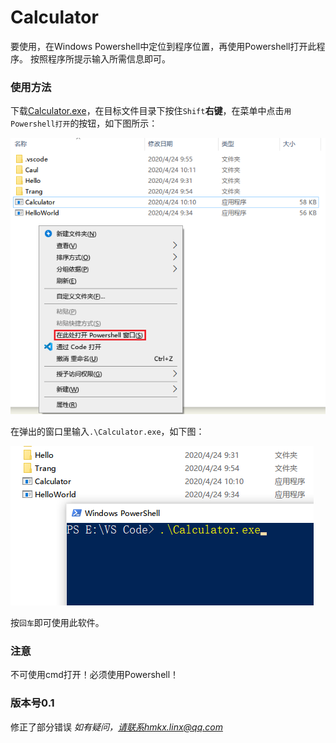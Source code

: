 # Calculator

要使用，在Windows Powershell中定位到程序位置，再使用Powershell打开此程序。
按照程序所提示输入所需信息即可。

### 使用方法
下载[Calculator.exe](https://github.com/SpongeMinecart/Calculator/raw/master/Calculator.exe)，在目标文件目录下按住`Shift`**右键**，在菜单中点击`用Powershell打开`的按钮，如下图所示：

![打开方式2](https://raw.githubusercontent.com/SpongeMinecart/Calculator/master/Pic/Click.png)

在弹出的窗口里输入`.\Calculator.exe`，如下图：

![打开方式](https://raw.githubusercontent.com/SpongeMinecart/Calculator/master/Pic/Powershell.png)

按`回车`即可使用此软件。

### 注意
不可使用cmd打开！必须使用Powershell！

### 版本号0.1
修正了部分错误
*如有疑问，请联系hmkx.linx@qq.com*
